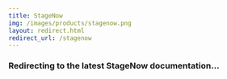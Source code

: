 ```yaml
---
title: StageNow
img: /images/products/stagenow.png
layout: redirect.html
redirect_url: /stagenow
---
```


### Redirecting to the latest StageNow documentation...
